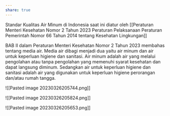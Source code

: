 ```yaml
---
share: true
---
```


Standar Kualitas Air Minum di Indonesia saat ini diatur oleh [[Peraturan Menteri Kesehatan Nomor 2 Tahun 2023  Peraturan Pelaksanaan Peraturan Pemerintah Nomor 66 Tahun 2014 tentang Kesehatan Lingkungan]]

BAB II dalam Peraturan Menteri Kesehatan Nomor 2 Tahun 2023 membahas tentang media air. Media air dibagi menjadi dua yaitu air minum dan air untuk keperluan higiene dan sanitasi. Air minum adalah air yang melalui pengolahan atau tanpa pengolahan yang memenuhi syarat kesehatan dan dapat langsung diminum. Sedangkan air untuk keperluan higiene dan sanitasi adalah air yang digunakan untuk keperluan higiene perorangan dan/atau rumah tangga.


![[Pasted image 20230326205744.png]]

![[Pasted image 20230326205824.png]]

![[Pasted image 20230326205653.png]]
